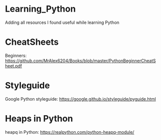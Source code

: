 # Learning_Python
Adding all resources I found useful while learning Python

# CheatSheets
Beginners: https://github.com/MrAlex6204/Books/blob/master/PythonBeginnerCheatSheet.pdf

# Styleguide
Google Python styleguide: https://google.github.io/styleguide/pyguide.html

# Heaps in Python
heapq in Python: https://realpython.com/python-heapq-module/


